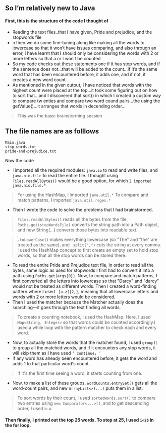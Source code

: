 ## So I’m relatively new to Java
#### First, this is the structure of the code I thought of 
- Reading the text files..that I have given, Pride and prejudice, and the stopwords file 
- nThen we do some fine-tuning along like making all the words to lowercase so that it won’t have issues comparing, and also through an error, i have learnt that I should only be considering the words with 2 or more letters so that a or I won’t be counted 
- So my code checks out these statements one if it has stop words, and if the sentence does not…that will be added to the count…if it’s the same word that has been encountered before, it adds one, and if not, it creates a new word count 
- As mentioned in the given output, I have noticed that words with the highest count were placed at the top…it took some figuring out on how to sort that…and I discovered that sort() in which I created a custom way to compare tw enties and compare two word cound pairs…the using the getValue()…it arranges that words in decending order…
> This was the basic brainstorming session 

## The file names are as folllows 
```
Main.java
stop_words.txt
pride-and-prejudice.txt
```

Now the code 
- I imported all the required modules: `java.io` to read and write files, and `java.nio.file` to read the entire file. I thought using `Files.readAllBytes()` would be a good option, for which `I imported java.nio.file.*`
> For using the HashMap, I imported `java.util.*`
> To compare and match patterns, I imported `java.util.regex.*`
- Then I wrote the code to solve the problems that I had brainstormed.
> `Files.readAllBytes()` reads all the bytes from the file, `Paths.get(stopWordsFile)` converts the string path into a Path object, and new String(...) converts those bytes into readable text.

> `.toLowerCase()` makes everything lowercase (so "The" and "the" are treated as the same), and `.split(",")` cuts the string at every comma.
I used the HashMap concept to first create an empty set to hold stop words, so that all the stop words can be stored there.
- To read the entire Pride and Prejudice text file, in order to read all the bytes, same logic as used for stopwords I first had to convert it into a path using `Paths.get(args[0])`.
Now, to compare and match patterns, I first converted all the letters into lowercase so that "Darcy" and "darcy" would not be treated as different words. Then I created a word-finding pattern where I used ` [a-z]{2,}`, meaning that all lowercase letters and words with 2 or more letters would be considered. 
- Then I used the matcher because the Matcher actually does the searching—it goes through the text finding all words.
> To create a counting notebook, I used the HashMap. Here, I used `Map<String, Integer>` so that words could be counted accordingly.I used a while loop with the pattern matcher to check each and every word.
- Now, to actually store the words that the matcher found, I used `group()` to group all the matched words, and if it encounters any stop words, it will skip them as I have used `‘ continue; ‘`
- If any word has already been encountered before, it gets the word and adds 1 to that particular word's count.
> If it's the first time seeing a word, it starts counting from one.
- Now, to make a list of these groups, `wordCounts.entrySet()` gets all the word-count pairs, and new `ArrayList<>(...)` puts them in a list.
> To sort words by their count, I used `sortedWords.sort()` to compare two entries using `new Comparator<...>()`, and to get descending order, I used `b-a`.

#### Then finally, I printed out the top 25 words. To stop at 25, I used `i<25` in the for loop.

